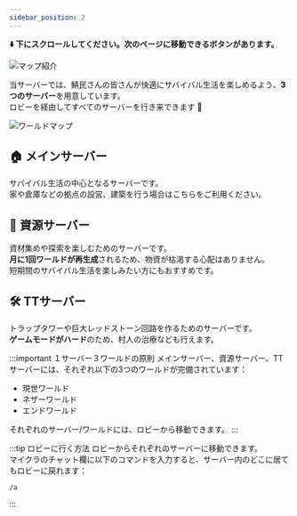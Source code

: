 ```yaml
---
sidebar_position: 2
---
```


**⬇️ 下にスクロールしてください。次のページに移動できるボタンがあります。**

![マップ紹介](/img/mbf/label_map.png)

当サーバーでは、鯖民さんの皆さんが快適にサバイバル生活を楽しめるよう、**3つのサーバー**を用意しています。  
ロビーを経由してすべてのサーバーを行き来できます 🎉

![ワールドマップ](/img/mbf/world_map.png)

## 🏠 **メインサーバー**
サバイバル生活の中心となるサーバーです。  
家や倉庫などの拠点の設営、建築を行う場合はこちらをご利用ください。

## 🌳 **資源サーバー**
資材集めや探索を楽しむためのサーバーです。  
**月に1回ワールドが再生成**されるため、物資が枯渇する心配はありません。  
短期間のサバイバル生活を楽しみたい方にもおすすめです。

## 🛠️ **TTサーバー**
トラップタワーや巨大レッドストーン回路を作るためのサーバーです。  
**ゲームモードがハード**のため、村人の治療なども行えます。

:::important １サーバー３ワールドの原則
メインサーバー、資源サーバー、TTサーバーには、それぞれ以下の3つのワールドが完備されています：
- 現世ワールド
- ネザーワールド
- エンドワールド

それぞれのサーバー/ワールドには、ロビーから移動できます。
:::

:::tip ロビーに行く方法
ロビーからそれぞれのサーバーに移動できます。  
マイクラのチャット欄に以下のコマンドを入力すると、サーバー内のどこに居てもロビーに戻れます：

```
/a
```
:::